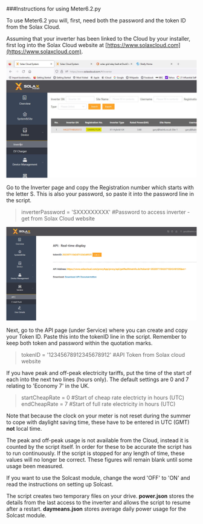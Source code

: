 ###Instructions for using Meter6.2.py

To use Meter6.2 you will, first, need both the password and the token ID from the Solax Cloud.

Assuming that your inverter has been linked to the Cloud by your installer, first log into the Solax Cloud website at [https://www.solaxcloud.com](https://www.solaxcloud.com).

![](\Pictures\SolaxRegNo.jpg)

Go to the Inverter page and copy the Registration number which starts with the letter S. This is also your password, so paste it into the password line in the script. 
>inverterPassword = 'SXXXXXXXXX'  #Password to access inverter - get from Solax Cloud website

![](\Pictures\SolaxAPI.jpg)

Next, go to the API page (under Service) where you can create and copy your Token ID. Paste this into the tokenID line in the script. 
Remember to keep both token and password within the quotation marks.
>tokenID = '12345678912345678912' #API Token from Solax cloud website

If you have peak and off-peak electricity tariffs, put the time of the start of each into the next two lines (hours only). The default settings are 0 and 7 relating to 'Economy 7' in the UK.

>startCheapRate = 0  #Start of cheap rate electricty in hours (UTC)
>endCheapRate = 7  #Start of full rate electricity in hours (UTC)

Note that because the clock on your meter is not reset during the summer to cope with daylight saving time, these have to be entered in UTC (GMT) **not** local time. 

The peak and off-peak usage is not available from the Cloud, instead it is counted by the script itself. In order for these to be accurate the script has to run continuously. If the script is stopped for any length of time, these values will no longer be correct.
These figures will remain blank until some usage been measured.

If you want to use the Solcast module, change the word 'OFF' to 'ON' and read the instructions on setting up Solcast.   

The script creates two temporary files on your drive. **power.json** stores the details from the last access to the inverter and allows the script to resume after a restart.
**daymeans.json** stores average daily power usage for the Solcast module.
